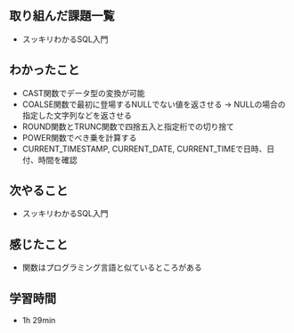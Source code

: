 ## 取り組んだ課題一覧
- スッキリわかるSQL入門
## わかったこと
- CAST関数でデータ型の変換が可能
- COALSE関数で最初に登場するNULLでない値を返させる → NULLの場合の指定した文字列などを返させる
- ROUND関数とTRUNC関数で四捨五入と指定桁での切り捨て
- POWER関数でべき乗を計算する
- CURRENT_TIMESTAMP, CURRENT_DATE, CURRENT_TIMEで日時、日付、時間を確認
## 次やること
- スッキリわかるSQL入門
## 感じたこと
- 関数はプログラミング言語と似ているところがある
## 学習時間
- 1h 29min
